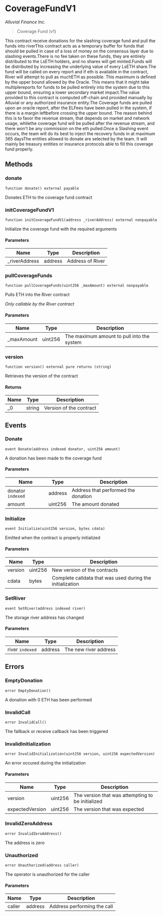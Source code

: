 # CoverageFundV1

*Alluvial Finance Inc.*

> Coverage Fund (v1)

This contract receive donations for the slashing coverage fund and pull the funds into riverThis contract acts as a temporary buffer for funds that should be pulled in case of a loss of money on the consensus layer due to slashing events.There is no fee taken on these funds, they are entirely distributed to the LsETH holders, and no shares will get minted.Funds will be distributed by increasing the underlying value of every LsETH share.The fund will be called on every report and if eth is available in the contract, River will attempt to pull as muchETH as possible. This maximum is defined by the upper bound allowed by the Oracle. This means that it might take multiplereports for funds to be pulled entirely into the system due to this upper bound, ensuring a lower secondary market impact.The value provided to this contract is computed off-chain and provided manually by Alluvial or any authorized insurance entity.The Coverage funds are pulled upon an oracle report, after the ELFees have been pulled in the system, if there is a margin leftbefore crossing the upper bound. The reason behind this is to favor the revenue stream, that depends on market and network usage, whilethe coverage fund will be pulled after the revenue stream, and there won&#39;t be any commission on the eth pulled.Once a Slashing event occurs, the team will do its best to inject the recovery funds in at maximum 365 daysThe entities allowed to donate are selected by the team. It will mainly be treasury entities or insurance protocols able to fill this coverage fund properly.



## Methods

### donate

```solidity
function donate() external payable
```

Donates ETH to the coverage fund contract




### initCoverageFundV1

```solidity
function initCoverageFundV1(address _riverAddress) external nonpayable
```

Initialize the coverage fund with the required arguments



#### Parameters

| Name | Type | Description |
|---|---|---|
| _riverAddress | address | Address of River |

### pullCoverageFunds

```solidity
function pullCoverageFunds(uint256 _maxAmount) external nonpayable
```

Pulls ETH into the River contract

*Only callable by the River contract*

#### Parameters

| Name | Type | Description |
|---|---|---|
| _maxAmount | uint256 | The maximum amount to pull into the system |

### version

```solidity
function version() external pure returns (string)
```

Retrieves the version of the contract




#### Returns

| Name | Type | Description |
|---|---|---|
| _0 | string | Version of the contract |



## Events

### Donate

```solidity
event Donate(address indexed donator, uint256 amount)
```

A donation has been made to the coverage fund



#### Parameters

| Name | Type | Description |
|---|---|---|
| donator `indexed` | address | Address that performed the donation |
| amount  | uint256 | The amount donated |

### Initialize

```solidity
event Initialize(uint256 version, bytes cdata)
```

Emitted when the contract is properly initialized



#### Parameters

| Name | Type | Description |
|---|---|---|
| version  | uint256 | New version of the contracts |
| cdata  | bytes | Complete calldata that was used during the initialization |

### SetRiver

```solidity
event SetRiver(address indexed river)
```

The storage river address has changed



#### Parameters

| Name | Type | Description |
|---|---|---|
| river `indexed` | address | The new river address |



## Errors

### EmptyDonation

```solidity
error EmptyDonation()
```

A donation with 0 ETH has been performed




### InvalidCall

```solidity
error InvalidCall()
```

The fallback or receive callback has been triggered




### InvalidInitialization

```solidity
error InvalidInitialization(uint256 version, uint256 expectedVersion)
```

An error occured during the initialization



#### Parameters

| Name | Type | Description |
|---|---|---|
| version | uint256 | The version that was attempting to be initialized |
| expectedVersion | uint256 | The version that was expected |

### InvalidZeroAddress

```solidity
error InvalidZeroAddress()
```

The address is zero




### Unauthorized

```solidity
error Unauthorized(address caller)
```

The operator is unauthorized for the caller



#### Parameters

| Name | Type | Description |
|---|---|---|
| caller | address | Address performing the call |


